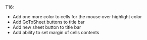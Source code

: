 ﻿
T16:
- Add one more color to cells for the mouse over highlight color
- Add GoToSheet buttons to title bar
- Add new sheet button to title bar
- Add ability to set margin of cells contents
